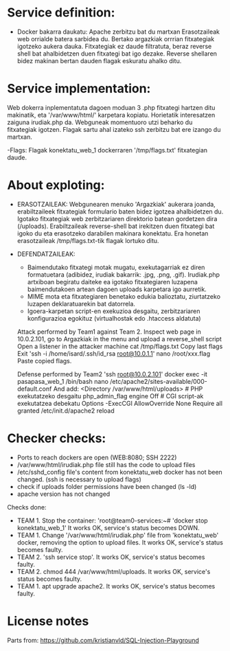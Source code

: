 # Service definition:
- Docker bakarra daukatu:  Apache zerbitzu bat du martxan
Erasotzaileak web orrialde batera sarbidea du. Bertako argazkiak orrrian fitxategiak igotzeko aukera dauka. 
Fitxategiak ez daude filtratuta, beraz reverse shell bat ahalbidetzen duen fitxategi bat igo dezake. 
Reverse shellaren bidez makinan bertan dauden flagak eskuratu ahalko ditu.

# Service implementation:
Web dokerra inplementatuta dagoen moduan 3 .php fitxategi hartzen ditu makinatik, eta '/var/www/html/' karpetara kopiatu. Horietatik interesatzen zaiguna irudiak.php da. 
Webguneak momentuoro utzi beharko du fitxategiak igotzen.
Flagak sartu ahal izateko ssh zerbitzu bat ere izango du martxan.
 
-Flags: 
    Flagak konektatu_web_1 dockerraren '/tmp/flags.txt' fitxategian daude. 

# About exploting:
- ERASOTZAILEAK: Webgunearen menuko 'Argazkiak' aukerara joanda, erabiltzaileek fitxategiak formulario baten bidez igotzea ahalbidetzen du. Igotako fitxategiak web zerbitzariaren direktorio batean gordetzen dira (/uploads). Erabiltzaileak reverse-shell bat irekitzen duen fitxategi bat igoko du eta erasotzeko darabilen makinara konektatu. Era honetan erasotzaileak /tmp/flags.txt-tik flagak lortuko ditu.

- DEFENDATZAILEAK: 
    - Baimendutako fitxategi motak mugatu, exekutagarriak ez diren formatuetara (adibidez, irudiak bakarrik: .jpg, .png, .gif). Irudiak.php artxiboan begiratu daiteke ea igotako fitxategiaren luzapena baimendutakoen artean dagoen uploads karpetara igo aurretik. 
    - MIME mota eta fitxategiaren benetako edukia balioztatu, ziurtatzeko luzapen deklaratuarekin bat datorrela.
    -	Igoera-karpetan script-en exekuzioa desgaitu, zerbitzariaren konfigurazioa egokituz (virtualhostak edo .htaccess aldatuta)


  Attack performed by Team1 against Team 2. 
  Inspect web page in 10.0.2.101, go to Argazkiak in the menu and upload a reverse_shell script
  Open a listener in the attacker machine
  cat /tmp/flags.txt
     Copy last flags
     Exit
  'ssh -i /home/isard/.ssh/id_rsa root@10.0.1.1'
  nano /root/xxx.flag
    Paste copied flags. 

  Defense performed by Team2
     'ssh root@10.0.2.101'
     docker exec -it pasapasa_web_1 /bin/bash
     nano /etc/apache2/sites-available/000-default.conf
  And add:
    <Directory /var/www/html/uploads>
      # PHP exekutatzeko desgaitu
      php_admin_flag engine Off
      # CGI script-ak exekutatzea debekatu
      Options -ExecCGI
      AllowOverride None
      Require all granted
    </Directory>
    /etc/init.d/apache2 reload


# Checker checks:
- Ports to reach dockers are open (WEB:8080; SSH 2222)
- /var/www/html/irudiak.php file still has the code to upload files
- /etc/sshd_config  file's content from konektatu_web docker has not been changed. (ssh is necessary to upload flags)
- check if uploads folder permissions have been changed (ls -ld)
- apache version has not changed

Checks done: 
- TEAM 1. Stop the container: 'root@team0-services:~# 'docker stop konektatu_web_1' It works OK, service's status becomes DOWN. 
- TEAM 1. Change '/var/www/html/irudiak.php' file from 'konektatu_web' docker, removing the option to upload files. It works OK, service's status becomes faulty. 
- TEAM 2. 'ssh service stop'. It works OK, service's status becomes faulty. 
- TEAM 2. chmod 444 /var/www/html/uploads. It works OK, service's status becomes faulty. 
- TEAM 1. apt upgrade apache2. It works OK, service's status becomes faulty. 

# License notes
Parts from:
https://github.com/kristianvld/SQL-Injection-Playground



